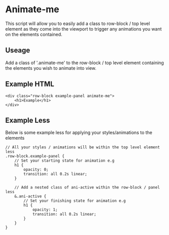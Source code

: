 <!-- Space: ~213834277 -->
<!-- Parent: Web Documentation -->
<!-- Parent: Web Planner -->
<!-- Title: Animate-me -->
<!-- Layout: (plain) -->

# Animate-me

This script will allow you to easily add a class to row-block / top level element as they come into the viewport to trigger any animations you want on the elements contained.

## Useage

Add a class of '.animate-me' to the row-block / top level element containing the elements you wish to animate into view.

## Example HTML
```
<div class="row-block example-panel animate-me">
    <h1>Example</h1>
</div>
```

## Example Less

Below is some example less for applying your styles/animations to the elements

```
// All your styles / animations will be within the top level element less
.row-block.example-panel {
    // Set your starting state for animation e.g
    h1 {
        opacity: 0;
        transition: all 0.2s linear;
    }

    // Add a nested class of ani-active within the row-block / panel less
    &.ani-active {
        // Set your finishing state for animation e.g
        h1 {
            opacity: 1;
            transition: all 0.2s linear;
        }
    }
}
```
